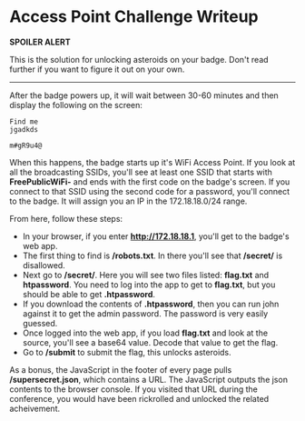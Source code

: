 # Access Point Challenge Writeup

**SPOILER ALERT**

This is the solution for unlocking asteroids on your badge. Don't read further if you want to figure it out on your own.

---

After the badge powers up, it will wait between 30-60 minutes and then display the following on the screen:
```
Find me
jgadkds

m#gR9u4@
```

When this happens, the badge starts up it's WiFi Access Point. If you look at all the broadcasting SSIDs, you'll see at least one SSID that starts with **FreePublicWiFi-** and ends with the first code on the badge's screen. If you connect to that SSID using the second code for a password, you'll connect to the badge. It will assign you an IP in the 172.18.18.0/24 range.

From here, follow these steps:
* In your browser, if you enter **http://172.18.18.1**, you'll get to the badge's web app.
* The first thing to find is **/robots.txt**. In there you'll see that **/secret/** is disallowed.
* Next go to **/secret/**. Here you will see two files listed: **flag.txt** and **htpassword**. You need to log into the app to get to **flag.txt**, but you should be able to get **.htpassword**.
* If you download the contents of **.htpassword**, then you can run john against it to get the admin password. The password is very easily guessed.
* Once logged into the web app, if you load **flag.txt** and look at the source, you'll see a base64 value. Decode that value to get the flag.
* Go to **/submit** to submit the flag, this unlocks asteroids.

As a bonus, the JavaScript in the footer of every page pulls **/supersecret.json**, which contains a URL. The JavaScript outputs the json contents to the browser console. If you visited that URL during the conference, you would have been rickrolled and unlocked the related acheivement.
